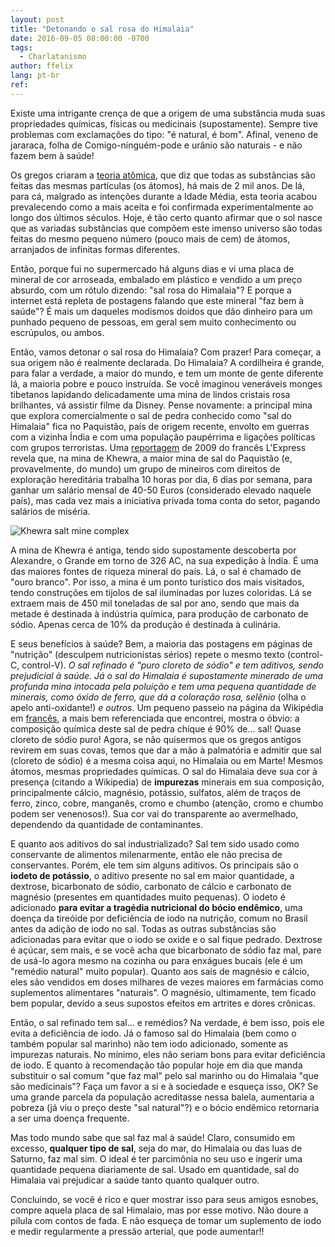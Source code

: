 ```yaml
---
layout: post
title: "Detonando o sal rosa do Himalaia"
date: 2016-09-05 08:00:00 -0700
tags:
  - Charlatanismo
author: ffelix
lang: pt-br
ref:
---
```


Existe uma intrigante crença de que a origem de uma substância muda suas propriedades químicas, físicas ou medicinais (supostamente). Sempre tive problemas com exclamações do tipo: "é natural, é bom". Afinal, veneno de jararaca, folha de Comigo-ninguém-pode e urânio são naturais - e não fazem bem à saúde!
<!--more-->

Os gregos criaram a [teoria atômica](https://en.wikipedia.org/wiki/Atomic_theory), que diz que todas as substâncias são feitas das mesmas partículas (os átomos), há mais de 2 mil anos. De lá, para cá, malgrado as intenções durante a Idade Média, esta teoria acabou prevalecendo como a mais aceita e foi confirmada experimentalmente ao longo dos últimos séculos. Hoje, é tão certo quanto afirmar que o sol nasce que as variadas substâncias que compõem este imenso universo são todas feitas do mesmo pequeno número (pouco mais de cem) de átomos, arranjados de infinitas formas diferentes.

Então, porque fui no supermercado há alguns dias e vi uma placa de mineral de cor arroseada, embalado em plástico e vendido a um preço absurdo, com um rótulo dizendo: "sal rosa do Himalaia"? E porque a internet está repleta de postagens falando que este mineral "faz bem à saúde"? É mais um daqueles modismos doidos que dão dinheiro para um punhado pequeno de pessoas, em geral sem muito conhecimento ou escrúpulos, ou ambos.

Então, vamos detonar o sal rosa do Himalaia? Com prazer! Para começar, a sua origem não é realmente declarada. Do Himalaia? A cordilheira é grande, para falar a verdade, a maior do mundo, e tem um monte de gente diferente lá, a maioria pobre e pouco instruída. Se você imaginou veneráveis monges tibetanos lapidando delicadamente uma mina de lindos cristais rosa brilhantes, vá assistir filme da Disney. Pense novamente: a principal mina que explora comercialmente o sal de pedra conhecido como "sal do Himalaia" fica no Paquistão, país de origem recente, envolto em guerras com a vizinha Índia e com uma população paupérrima e ligações políticas com grupos terroristas. Uma [reportagem](http://archive.wikiwix.com/cache/?url=http%3A%2F%2Flexpansion.lexpress.fr%2Feconomie%2Fa-khewra-travailler-a-la-mine-de-sel-reste-un-privilege_208129.html) de 2009 do francês L'Express revela que, na mina de Khewra, a maior mina de sal do Paquistão (e, provavelmente, do mundo) um grupo de mineiros com direitos de exploração hereditária trabalha 10 horas por dia, 6 dias por semana, para ganhar um salário mensal de 40-50 Euros (considerado elevado naquele país), mas cada vez mais a iniciativa privada toma conta do setor, pagando salários de miséria.

![Khewra salt mine complex](https://upload.wikimedia.org/wikipedia/commons/thumb/1/11/SaltMosque.JPG/639px-SaltMosque.JPG)

A mina de Khewra é antiga, tendo sido supostamente descoberta por Alexandre, o Grande em torno de 326 AC, na sua expedição à Índia. É uma das maiores fontes de riqueza mineral do país. Lá, o sal é chamado de "ouro branco". Por isso, a mina é um ponto turístico dos mais visitados, tendo construções em tijolos de sal iluminadas por luzes coloridas. Lá se extraem mais de 450 mil toneladas de sal por ano, sendo que mais da metade é destinada à indústria química, para produção de carbonato de sódio. Apenas cerca de 10% da produção é destinada à culinária.

E seus benefícios à saúde? Bem, a maioria das postagens em páginas de "nutrição" (desculpem nutricionistas sérios) repete o mesmo texto (control-C, control-V). _O sal refinado é "puro cloreto de sódio" e tem aditivos, sendo prejudicial à saúde. Já o sal do Himalaia é supostamente minerado de uma profunda mina intocada pela poluição e tem uma pequena quantidade de minerais, como óxido de ferro, que dá a coloração rosa, selênio_ (olha o apelo anti-oxidante!) _e outros._ Um pequeno passeio na página da Wikipédia em [francês](https://fr.wikipedia.org/wiki/Mine_de_sel_de_Khewra), a mais bem referenciada que encontrei, mostra o óbvio: a composição química deste sal de pedra chique é 90% de... sal! Quase cloreto de sódio puro! Agora, se não quisermos que os gregos antigos revirem em suas covas, temos que dar a mão à palmatória e admitir que sal (cloreto de sódio) é a mesma coisa aqui, no Himalaia ou em Marte! Mesmos átomos, mesmas propriedades químicas. O sal do Himalaia deve sua cor à presença (citando a Wikipedia) de **impurezas** minerais em sua composição, principalmente cálcio, magnésio, potássio, sulfatos, além de traços de ferro, zinco, cobre, manganês, cromo e chumbo (atenção, cromo e chumbo podem ser venenosos!). Sua cor vai do transparente ao avermelhado, dependendo da quantidade de contaminantes.

E quanto aos aditivos do sal industrializado? Sal tem sido usado como conservante de alimentos milenarmente, então ele não precisa de conservantes. Porém, ele tem sim alguns aditivos. Os principais são o **iodeto de potássio**, o aditivo presente no sal em maior quantidade, a dextrose, bicarbonato de sódio, carbonato de cálcio e carbonato de magnésio (presentes em quantidades muito pequenas). O iodeto é adicionado **para evitar a tragédia nutricional do bócio endêmico**, uma doença da tireóide por deficiência de iodo na nutrição, comum no Brasil antes da adição de iodo no sal. Todas as outras substâncias são adicionadas para evitar que o iodo se oxide e o sal fique pedrado. Dextrose é açúcar, sem mais, e se você acha que bicarbonato de sódio faz mal, pare de usá-lo agora mesmo na cozinha ou para enxágues bucais (ele é um "remédio natural" muito popular). Quanto aos sais de magnésio e cálcio, eles são vendidos em doses milhares de vezes maiores em farmácias como suplementos alimentares "naturais". O magnésio, ultimamente, tem ficado bem popular, devido a seus supostos efeitos em artrites e dores crônicas.

Então, o sal refinado tem sal... e remédios? Na verdade, é bem isso, pois ele evita a deficiência de iodo. Já o famoso sal do Himalaia (bem como o também popular sal marinho) não tem iodo adicionado, somente as impurezas naturais. No mínimo, eles não seriam bons para evitar deficiência de iodo. E quanto à recomendação tão popular hoje em dia que manda substituir o sal comum "que faz mal" pelo sal marinho ou do Himalaia "que são medicinais"? Faça um favor a si e à sociedade e esqueça isso, OK? Se uma grande parcela da população acreditasse nessa balela, aumentaria a pobreza (já viu o preço deste "sal natural"?) e o bócio endêmico retornaria a ser uma doença frequente.

Mas todo mundo sabe que sal faz mal à saúde! Claro, consumido em excesso, **qualquer tipo de sal**, seja do mar, do Himalaia ou das luas de Saturno, faz mal sim. O ideal é ter parcimônia no seu uso e ingerir uma quantidade pequena diariamente de sal. Usado em quantidade, sal do Himalaia vai prejudicar a saúde tanto quanto qualquer outro.

Concluindo, se você é rico e quer mostrar isso para seus amigos esnobes, compre aquela placa de sal Himalaio, mas por esse motivo. Não doure a pílula com contos de fada. E não esqueça de tomar um suplemento de iodo e medir regularmente a pressão arterial, que pode aumentar!!
